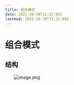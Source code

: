 ```yaml
---
title: 组合模式
date: 2022-10-30T11:22:09Z
lastmod: 2022-10-30T11:22:09Z
---
```


# 组合模式

## 结构

　　![image.png](https://cdn.nlark.com/yuque/0/2020/png/381674/1602922314099-f7cb60b5-01c1-4e58-b7e1-8482d771ec28.png#align=left&display=inline&height=459&margin=%5Bobject%20Object%5D&name=image.png&originHeight=459&originWidth=896&size=66086&status=done&style=none&width=896)
